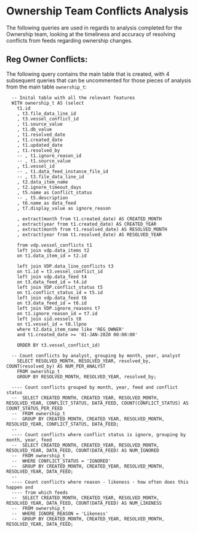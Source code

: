 # Ownership Team Conflicts Analysis
The following queries are used in regards to analysis completed for the Ownership team, looking at the timeliness and accuracy of resolving conflicts from feeds regarding ownership changes.


## Reg Owner Conflicts:
The following query contains the main table that is created, with 4 subsequent queries that can be uncommented for those pieces of analysis from the main table `ownership_t`:
            
      -- Inital table with all the relevant features
      WITH ownership_t AS (select
        t1.id
        , t3.file_data_line_id
        , t3.vessel_conflict_id
        , t1.source_value
        , t1.db_value
        , t1.resolved_date
        , t1.created_date
        , t1.updated_date
        , t1.resolved_by
        -- , t1.ignore_reason_id
        -- , t1.source_value
        , t1.vessel_id
        -- , t1.data_feed_instance_file_id
        -- , t3.file_data_line_id
        , t2.data_item_name
        , t2.ignore_timeout_days
        , t5.name as Conflict_status
        -- , t5.description
        , t6.name as data_feed
        , t7.display_value as ignore_reason

        , extract(month from t1.created_date) AS CREATED_MONTH
        , extract(year from t1.created_date) AS CREATED_YEAR
        , extract(month from t1.resolved_date) AS RESOLVED_MONTH
        , extract(year from t1.resolved_date) AS RESOLVED_YEAR

        from vdp.vessel_conflicts t1
        left join vdp.data_items t2
        on t1.data_item_id = t2.id

        left join VDP.data_line_conflicts t3
        on t1.id = t3.vessel_conflict_id
        left join vdp.data_feed t4
        on t3.data_feed_id = t4.id
        left join VDP.conflict_status t5
        on t1.conflict_status_id = t5.id
        left join vdp.data_feed t6
        on t3.data_feed_id = t6.id
        left join VDP.ignore_reasons t7
        on t1.ignore_reason_id = t7.id
        left join sid.vessels t8
        on t1.vessel_id = t8.llpno
        where t2.data_item_name like 'REG_OWNER'
        and t1.created_date >= '01-JAN-2020 00:00:00'

        ORDER BY t3.vessel_conflict_id)

      -- Count conflicts by analyst, grouping by month, year, analyst
        SELECT RESOLVED_MONTH, RESOLVED_YEAR, resolved_by, COUNT(resolved_by) AS NUM_PER_ANALYST
        FROM ownership_t
        GROUP BY RESOLVED_MONTH, RESOLVED_YEAR, resolved_by;

      ---- Count conflicts grouped by month, year, feed and conflict status
      --  SELECT CREATED_MONTH, CREATED_YEAR, RESOLVED_MONTH, RESOLVED_YEAR, CONFLICT_STATUS, DATA_FEED, COUNT(CONFLICT_STATUS) AS COUNT_STATUS_PER_FEED
      --  FROM ownership_t
      --  GROUP BY CREATED_MONTH, CREATED_YEAR, RESOLVED_MONTH, RESOLVED_YEAR, CONFLICT_STATUS, DATA_FEED;
      --
      ---- Count conflicts where conflict status is ignore, grouping by month, year, feed
      --  SELECT CREATED_MONTH, CREATED_YEAR, RESOLVED_MONTH, RESOLVED_YEAR, DATA_FEED, COUNT(DATA_FEED) AS NUM_IGNORED
      --  FROM ownership_t
      --  WHERE CONFLICT_STATUS = 'IGNORED'
      --  GROUP BY CREATED_MONTH, CREATED_YEAR, RESOLVED_MONTH, RESOLVED_YEAR, DATA_FEED;
      --  
      ---- Count conflicts where reason - likeness - how often does this happen and
      ---- from which feeds
      --  SELECT CREATED_MONTH, CREATED_YEAR, RESOLVED_MONTH, RESOLVED_YEAR, DATA_FEED, COUNT(DATA_FEED) AS NUM_LIKENESS
      --  FROM ownership_t
      --  WHERE IGNORE_REASON = 'Likeness'
      --  GROUP BY CREATED_MONTH, CREATED_YEAR, RESOLVED_MONTH, RESOLVED_YEAR, DATA_FEED;
  


  
  
